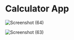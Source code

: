 # Calculator App

![Screenshot (64)](https://user-images.githubusercontent.com/92945755/216614256-a94eb32e-cc54-43b8-8f50-370a4bc5aabe.jpg)

![Screenshot (63)](https://user-images.githubusercontent.com/92945755/216614544-51ce0f76-1608-4c6a-8504-0309aae16607.jpg)
